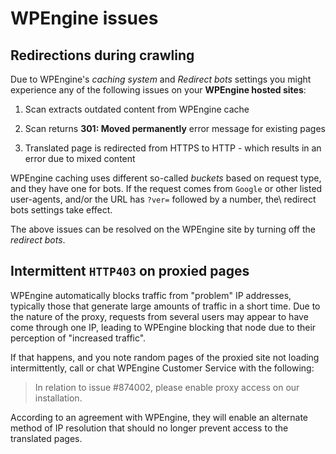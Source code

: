 # WPEngine issues

## Redirections during crawling

Due to WPEngine's *caching system* and *Redirect bots* settings you might experience any of the following issues on your **WPEngine hosted sites**:

1. Scan extracts outdated content from WPEngine cache<br>

2. Scan returns **301: Moved permanently** error message for existing pages<br>

3. Translated page is redirected from HTTPS to HTTP - which results in an error due to mixed content

WPEngine caching uses different so-called _buckets_ based on request type, and they have one for bots. If the request comes from `Google` or other listed user-agents, and/or the URL has `?ver=` followed by a number, the\ redirect bots settings take effect.
 
 The above issues can be resolved on the WPEngine site by turning off the *redirect bots*.

## Intermittent `HTTP403` on proxied pages

WPEngine automatically blocks traffic from "problem" IP addresses, typically those that generate large amounts of traffic in a short time. Due to the nature of the proxy, requests from several users may appear to have come through one IP, leading to WPEngine blocking that node due to their perception of "increased traffic".

If that happens, and you note random pages of the proxied site not loading intermittently, call or chat WPEngine Customer Service with the following:

> In relation to issue #874002, please enable proxy access on our installation.

According to an agreement with WPEngine, they will enable an alternate method of IP resolution that should no longer prevent access to the translated pages.